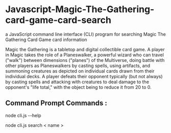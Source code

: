 # Javascript-Magic-The-Gathering-card-game-card-search
a JavaScript command line interface (CLI) program for searching Magic The Gathering Card Game card information

Magic the Gathering is a tabletop and digital collectible card game. A player in Magic takes the role of a Planeswalker, a powerful wizard who can travel ("walk") between dimensions ("planes") of the Multiverse, doing battle with other players as Planeswalkers by casting spells, using artifacts, and summoning creatures as depicted on individual cards drawn from their individual decks. A player defeats their opponent typically (but not always) by casting spells and attacking with creatures to deal damage to the opponent's "life total," with the object being to reduce it from 20 to 0.

## Command Prompt Commands :
node cli.js --help

node cli.js search < name >
